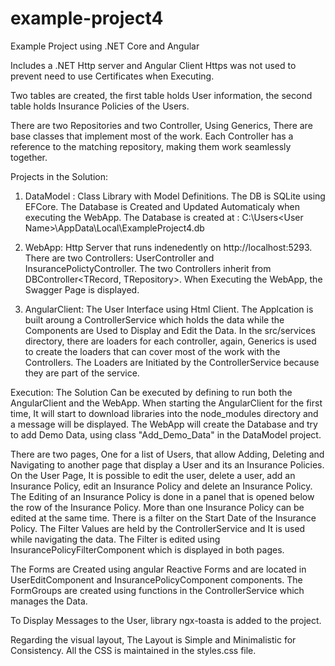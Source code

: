# example-project4
Example Project using .NET Core and Angular

Includes a .NET Http server and Angular Client
Https was not used to prevent need to use Certificates when Executing.

Two tables are created, 
the first table holds User information, 
the second table holds Insurance Policies of the Users.

There are two Repositories and two Controller, 
Using Generics, There are base classes that implement most of the work.
Each Controller has a reference to the matching repository, making them work seamlessly together.

Projects in the Solution:
1. DataModel : Class Library with Model Definitions.
The DB is SQLite using EFCore.
The Database is Created and Updated Automaticaly when executing the WebApp.
The Database is created at : C:\Users\<User Name>\AppData\Local\ExampleProject4.db 

2. WebApp: Http Server that runs indenedently on http://localhost:5293.
There are two Controllers: UserController and InsurancePolictyController.
The two Controllers inherit from DBController<TRecord, TRepository>.
When Executing the WebApp, the Swagger Page is displayed.

3. AngularClient: The User Interface using Html Client.
The Applcation is built aroung a ControllerService which holds the data 
   while the Components are Used to Display and Edit the Data.
In the src/services directory, there are loaders for each controller, again,
	Generics is used to create the loaders that can cover most of the work with the Controllers.
The Loaders are Initiated by the ControllerService because they are part of the service. 

Execution:
The Solution Can be executed by defining to run both the AngularClient and the WebApp.
When starting the AngularClient for the first time, It will start to download libraries into
	the node_modules directory and a message will be displayed.
The WebApp will create the Database and try to add Demo Data, 
	using class "Add_Demo_Data" in the DataModel project.


There are two pages, One for a list of Users, that allow Adding, Deleting and Navigating 
   to another page that display a User and its an Insurance Policies.
On the User Page, It is possible to edit the user, delete a user, 
   add an Insurance Policy, edit an Insurance Policy and delete an Insurance Policy.
The Editing of an Insurance Policy is done in a panel that is opened below the row
   of the Insurance Policy. More than one Insurance Policy can be edited at the same time.
There is a filter on the Start Date of the Insurance Policy.
	The Filter Values are held by the ControllerService and It 
	is used while navigating the data. 
	The Filter is edited using InsurancePolicyFilterComponent which is displayed in both pages.  

The Forms are Created using angular Reactive Forms and are located in UserEditComponent
	and InsurancePolicyComponent components. The FormGroups are created 
	using functions in the ControllerService which manages the Data.

To Display Messages to the User, library ngx-toasta is added to the project.


Regarding the visual layout, The Layout is Simple and Minimalistic for Consistency.
All the CSS is maintained in the styles.css file.



